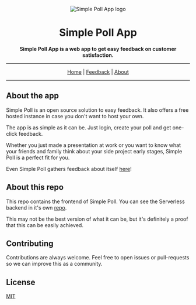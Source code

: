 <p align="center">
  <img src="https://simplepoll.jormaechea.com.ar/logo-192.png" alt="Simple Poll App logo" />
</p>

<h1 align="center">Simple Poll App</h1>

<p align="center">
	<strong>Simple Poll App is a web app to get easy feedback on customer satisfaction.</strong>
</p>

<hr />

<p align="center">
	<a href="https://simplepoll.jormaechea.com.ar/">Home</a>
	|
	<a href="https://simplepoll.jormaechea.com.ar/poll/5f023796fb53a40012455262">Feedback</a>
	|
	<a href="https://simplepoll.jormaechea.com.ar/about">About</a>
</p>

<hr />

## About the app

Simple Poll is an open source solution to easy feedback. It also offers a free hosted instance in case you don't want to host your own.

The app is as simple as it can be. Just login, create your poll and get one-click feedback.

Whether you just made a presentation at work or you want to know what your friends and family think about your side project early stages, Simple Poll is a perfect fit for you.

Even Simple Poll gathers feedback about itself [here](https://simplepoll.jormaechea.com.ar/poll/5f023796fb53a40012455262)!

## About this repo

This repo contains the frontend of Simple Poll. You can see the Serverless backend in it's own [repo](https://github.com/jormaechea/simple-poll-api).

This may not be the best version of what it can be, but it's definitely a proof that this can be easily achieved.

## Contributing

Contributions are always welcome. Feel free to open issues or pull-requests so we can improve this as a community.

## License

[MIT](/LICENSE.md)
